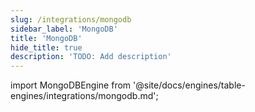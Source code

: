 ```yaml
---
slug: /integrations/mongodb
sidebar_label: 'MongoDB'
title: 'MongoDB'
hide_title: true
description: 'TODO: Add description'
---
```


import MongoDBEngine from '@site/docs/engines/table-engines/integrations/mongodb.md';

<MongoDBEngine/>
